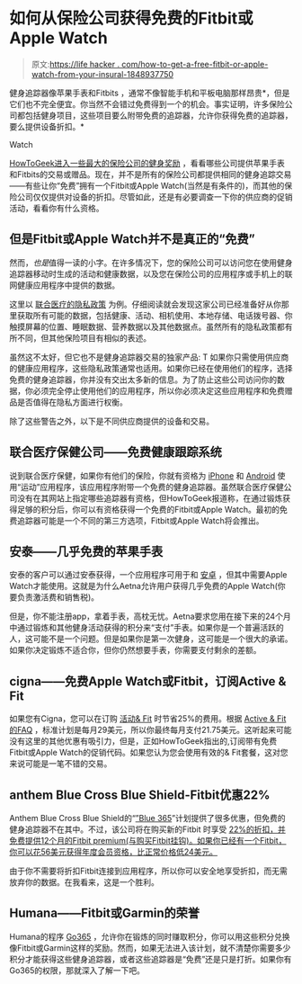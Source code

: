 # 如何从保险公司获得免费的Fitbit或Apple Watch

> 原文:[https://life hacker . com/how-to-get-a-free-fitbit-or-apple-watch-from-your-insural-1848937750](https://lifehacker.com/how-to-get-a-free-fitbit-or-apple-watch-from-your-insur-1848937750)

健身追踪器像苹果手表和Fitbits ，通常不像智能手机和平板电脑那样昂贵*，但是它们也不完全便宜。你当然不会错过免费得到一个的机会。事实证明，许多保险公司都包括健身项目，这些项目要么附带免费的追踪器，允许你获得免费的追踪器，要么提供设备折扣。* 

Watch

[HowToGeek进入一些最大的保险公司的健身奖励](https://www.howtogeek.com/802840/psa-you-can-get-a-deal-on-a-fitbit-from-your-insurance-company/) ，看看哪些公司提供苹果手表和Fitbits的交易或赠品。现在，并不是所有的保险公司都提供相同的健身追踪交易——有些让你“免费”拥有一个Fitbit或Apple Watch(当然是有条件的)，而其他的保险公司仅仅提供对设备的折扣。尽管如此，还是有必要调查一下你的供应商的促销活动，看看你有什么资格。

## 但是Fitbit或Apple Watch并不是真正的“免费”

然而，*也是*值得一读的小字。在许多情况下，您的保险公司可以访问您在使用健身追踪器移动时生成的活动和健康数据，以及您在保险公司的应用程序或手机上的联网健康应用程序中提供的数据。

这里以 [联合医疗的隐私政策](https://unitedhealthcaremotion.com/Privacy) 为例。仔细阅读就会发现这家公司已经准备好从你那里获取所有可能的数据，包括健康、活动、相机使用、本地存储、电话拨号器、你触摸屏幕的位置、睡眠数据、营养数据以及其他数据点。虽然所有的隐私政策都有所不同，但其他保险项目有相似的表述。

虽然这不太好，但它也不是健身追踪器交易的独家产品: T 如果你只需使用供应商的健康应用程序，这些隐私政策通常也适用。如果你已经在使用他们的程序，选择免费的健身追踪器，你并没有交出太多新的信息。为了防止这些公司访问你的数据，你必须完全停止使用他们的应用程序，所以你必须决定这些应用程序和免费赠品是否值得在隐私方面进行权衡。

除了这些警告之外，以下是不同供应商提供的设备和交易。

## 联合医疗保健公司——免费健康跟踪系统

说到联合医疗保健，如果你有他们的保险，你就有资格为 [iPhone](https://apps.apple.com/us/app/uhc-motion/id1069385514) 和 [Android](https://play.google.com/store/apps/details?id=com.fortify.uhcmotion.app&hl=en) 使用“运动”应用程序，该应用程序附带一个免费的健身追踪器。虽然联合医疗保健公司没有在其网站上指定哪些追踪器有资格，但HowToGeek报道称，在通过锻炼获得足够的积分后，你可以有资格获得一个免费的Fitbit或Apple Watch。最初的免费追踪器可能是一个不同的第三方选项，Fitbit或Apple Watch将会推出。

## 安泰——几乎免费的苹果手表

安泰的客户可以通过安泰获得，一个应用程序可用于和 [安卓](https://play.google.com/store/apps/details?id=com.aetna.attain) ，但其中需要Apple Watch才能使用。这就是为什么Aetna允许用户获得几乎免费的Apple Watch(你要负责激活费和销售税)。

但是，你不能注册app，拿着手表，高枕无忧。Aetna要求您用在接下来的24个月中通过锻炼和其他健身活动获得的积分来“支付”手表。如果你是一个普遍活跃的人，这可能不是一个问题。但是如果你是第一次健身，这可能是一个很大的承诺。如果你决定锻炼不适合你，但你仍然想要手表，你需要支付剩余的差额。

## cigna——免费Apple Watch或Fitbit，订阅Active & Fit

如果您有Cigna，您可以在订购 [活动& Fit](https://www.activeandfit.com/) 时节省25%的费用。根据 [Active & Fit的FAQ](https://www.activeandfitnow.com/faq) ，标准计划是每月29美元，所以你最终每月支付21.75美元。这听起来可能没有这里的其他优惠有吸引力，但是，正如HowToGeek指出的,订阅带有免费Fitbit或Apple Watch的促销代码。如果您认为您会使用有效的& Fit套餐，这对您来说可能是一笔不错的交易。

## anthem Blue Cross Blue Shield-Fitbit优惠22%

Anthem Blue Cross Blue Shield的“[”Blue 365](https://www.blue365deals.com/BCBSIL/)”计划提供了很多优惠，但免费的健身追踪器不在其中。不过，该公司将在购买新的Fitbit 时享受 [22%的折扣，并免费提供12个月的Fitbit premium(与购买Fitbit挂钩)。如果你已经有一个Fitbit，你可以花56美元获得年度会员资格，比正常价格低24美元。](https://www.blue365deals.com/offers/fitbit-20-s)

由于你不需要将折扣Fitbit连接到应用程序，所以你可以安全地享受折扣，而无需放弃你的数据。在我看来，这是一个胜利。

## Humana——Fitbit或Garmin的荣誉

Humana的程序 [Go365](https://www.go365.com/wellness-rewards-program) ，允许你在锻炼的同时赚取积分，你可以用这些积分兑换像Fitbit或Garmin这样的奖励。然而，如果无法进入该计划，就不清楚你需要多少积分才能获得这些健身追踪器，或者这些追踪器是“免费”还是只是打折。如果你有Go365的权限，那就深入了解一下吧。